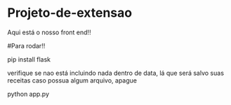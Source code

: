 ﻿# Projeto-de-extensao

Aqui está o nosso front end!!

#Para rodar!!

pip install flask

verifique se nao está incluindo nada dentro de data, lá que será salvo suas receitas
caso possua algum arquivo, apague

python app.py
